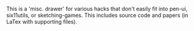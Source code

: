 This is a 'misc. drawer' for various hacks that don't easily fit into pen-ui, six11utils, or sketching-games. This includes source code and papers (in LaTex with supporting files).